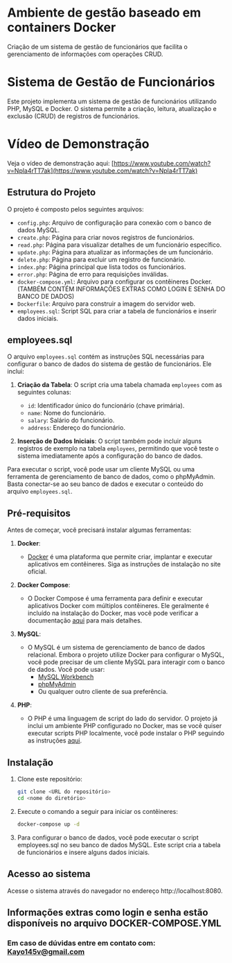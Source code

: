 # Ambiente de gestão baseado em containers Docker
Criação de um sistema de gestão de funcionários que facilita o gerenciamento de informações com operações CRUD.

# Sistema de Gestão de Funcionários

Este projeto implementa um sistema de gestão de funcionários utilizando PHP, MySQL e Docker. O sistema permite a criação, leitura, atualização e exclusão (CRUD) de registros de funcionários.

# Vídeo de Demonstração

Veja o vídeo de demonstração aqui: 
[https://www.youtube.com/watch?v=Npla4rTT7ak](https://www.youtube.com/watch?v=Npla4rTT7ak)

## Estrutura do Projeto

O projeto é composto pelos seguintes arquivos:

- `config.php`: Arquivo de configuração para conexão com o banco de dados MySQL.
- `create.php`: Página para criar novos registros de funcionários.
- `read.php`: Página para visualizar detalhes de um funcionário específico.
- `update.php`: Página para atualizar as informações de um funcionário.
- `delete.php`: Página para excluir um registro de funcionário.
- `index.php`: Página principal que lista todos os funcionários.
- `error.php`: Página de erro para requisições inválidas.
- `docker-compose.yml`: Arquivo para configurar os contêineres Docker.   (TAMBÉM CONTÉM INFORMAÇÕES EXTRAS COMO LOGIN E SENHA DO BANCO DE DADOS)
- `Dockerfile`: Arquivo para construir a imagem do servidor web.  
- `employees.sql`: Script SQL para criar a tabela de funcionários e inserir dados iniciais.

## employees.sql

O arquivo `employees.sql` contém as instruções SQL necessárias para configurar o banco de dados do sistema de gestão de funcionários. Ele inclui:

1. **Criação da Tabela**: O script cria uma tabela chamada `employees` com as seguintes colunas:
   - `id`: Identificador único do funcionário (chave primária).
   - `name`: Nome do funcionário.
   - `salary`: Salário do funcionário.
   - `address`: Endereço do funcionário.

2. **Inserção de Dados Iniciais**: O script também pode incluir alguns registros de exemplo na tabela `employees`, permitindo que você teste o sistema imediatamente após a configuração do banco de dados.

Para executar o script, você pode usar um cliente MySQL ou uma ferramenta de gerenciamento de banco de dados, como o phpMyAdmin. Basta conectar-se ao seu banco de dados e executar o conteúdo do arquivo `employees.sql`.

## Pré-requisitos

Antes de começar, você precisará instalar algumas ferramentas:

1. **Docker**: 
   - [Docker](https://www.docker.com/get-started) é uma plataforma que permite criar, implantar e executar aplicativos em contêineres. Siga as instruções de instalação no site oficial.

2. **Docker Compose**: 
   - O Docker Compose é uma ferramenta para definir e executar aplicativos Docker com múltiplos contêineres. Ele geralmente é incluído na instalação do Docker, mas você pode verificar a documentação [aqui](https://docs.docker.com/compose/install/) para mais detalhes.

3. **MySQL**: 
   - O MySQL é um sistema de gerenciamento de banco de dados relacional. Embora o projeto utilize Docker para configurar o MySQL, você pode precisar de um cliente MySQL para interagir com o banco de dados. Você pode usar:
     - [MySQL Workbench](https://www.mysql.com/products/workbench/)
     - [phpMyAdmin](https://www.phpmyadmin.net/)
     - Ou qualquer outro cliente de sua preferência.

4. **PHP**: 
   - O PHP é uma linguagem de script do lado do servidor. O projeto já inclui um ambiente PHP configurado no Docker, mas se você quiser executar scripts PHP localmente, você pode instalar o PHP seguindo as instruções [aqui](https://www.php.net/manual/pt_BR/install.php).

## Instalação

1. Clone este repositório:
   ```bash
   git clone <URL do repositório>
   cd <nome do diretório>
   
2. Execute o comando a seguir para iniciar os contêineres:
   ```bash
   docker-compose up -d

3. Para configurar o banco de dados, você pode executar o script employees.sql no seu banco de dados MySQL. Este script cria a tabela de funcionários e insere alguns dados iniciais.
  

## Acesso ao sistema

Acesse o sistema através do navegador no endereço http://localhost:8080.

Informações extras como login e senha estão disponíveis no arquivo DOCKER-COMPOSE.YML
----------------------------------------------------------------------------------------------------------------------------

### Em caso de dúvidas entre em contato com: Kayo145v@gmail.com
